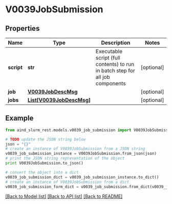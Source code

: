 # V0039JobSubmission


## Properties

Name | Type | Description | Notes
------------ | ------------- | ------------- | -------------
**script** | **str** | Executable script (full contents) to run in batch step for all job components | [optional] 
**job** | [**V0039JobDescMsg**](V0039JobDescMsg.md) |  | [optional] 
**jobs** | [**List[V0039JobDescMsg]**](V0039JobDescMsg.md) |  | [optional] 

## Example

```python
from aind_slurm_rest.models.v0039_job_submission import V0039JobSubmission

# TODO update the JSON string below
json = "{}"
# create an instance of V0039JobSubmission from a JSON string
v0039_job_submission_instance = V0039JobSubmission.from_json(json)
# print the JSON string representation of the object
print V0039JobSubmission.to_json()

# convert the object into a dict
v0039_job_submission_dict = v0039_job_submission_instance.to_dict()
# create an instance of V0039JobSubmission from a dict
v0039_job_submission_form_dict = v0039_job_submission.from_dict(v0039_job_submission_dict)
```
[[Back to Model list]](../README.md#documentation-for-models) [[Back to API list]](../README.md#documentation-for-api-endpoints) [[Back to README]](../README.md)


